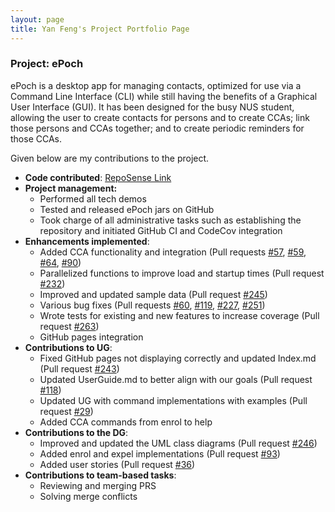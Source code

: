 ```yaml
---
layout: page
title: Yan Feng's Project Portfolio Page
---
```


### Project: ePoch

ePoch is a desktop app for managing contacts, optimized for use via a Command Line Interface (CLI) while still having the benefits of a Graphical User Interface (GUI). It has been designed for the busy NUS student, allowing the user to create contacts for persons and to create CCAs; link those persons and CCAs together; and to create periodic reminders for those CCAs.

Given below are my contributions to the project.

- **Code contributed**: [RepoSense Link](https://nus-cs2103-ay2122s1.github.io/tp-dashboard/?search=justintanyf&sort=groupTitle&sortWithin=title&timeframe=commit&mergegroup=&groupSelect=groupByRepos&breakdown=true&checkedFileTypes=docs~functional-code~test-code~other&since=2021-09-17&tabOpen=true&tabType=zoom&zA=justintanyf&zR=AY2122S1-CS2103-T14-2%2Ftp%5Bmaster%5D&zACS=207.23809523809524&zS=2021-09-17&zFS=justintanyf&zU=2021-11-01&zMG=false&zFTF=commit&zFGS=groupByRepos&zFR=false)
- **Project management:**
  - Performed all tech demos
  - Tested and released ePoch jars on GitHub
  - Took charge of all administrative tasks such as establishing the repository and initiated GitHub CI and CodeCov integration
- **Enhancements implemented**:
  - Added CCA functionality and integration (Pull requests [\#57](https://github.com/AY2122S1-CS2103-T14-2/tp/pull/57), [\#59](https://github.com/AY2122S1-CS2103-T14-2/tp/pull/59), [\#64](https://github.com/AY2122S1-CS2103-T14-2/tp/pull/64), [\#90](https://github.com/AY2122S1-CS2103-T14-2/tp/pull/90))
  - Parallelized functions to improve load and startup times (Pull request [\#232](https://github.com/AY2122S1-CS2103-T14-2/tp/pull/232))
  - Improved and updated sample data (Pull request [\#245](https://github.com/AY2122S1-CS2103-T14-2/tp/pull/245))
  - Various bug fixes (Pull requests [\#60](https://github.com/AY2122S1-CS2103-T14-2/tp/pull/60), [\#119](https://github.com/AY2122S1-CS2103-T14-2/tp/pull/119), [\#227](https://github.com/AY2122S1-CS2103-T14-2/tp/pull/227), [\#251](https://github.com/AY2122S1-CS2103-T14-2/tp/pull/251))
  - Wrote tests for existing and new features to increase coverage (Pull request [\#263](https://github.com/AY2122S1-CS2103-T14-2/tp/pull/263))
  - GitHub pages integration
- **Contributions to UG**:
  - Fixed GitHub pages not displaying correctly and updated Index.md (Pull request [\#243](https://github.com/AY2122S1-CS2103-T14-2/tp/pull/243))
  - Updated UserGuide.md to better align with our goals (Pull request [\#118](https://github.com/AY2122S1-CS2103-T14-2/tp/pull/118))
  - Updated UG with command implementations with examples (Pull request [\#29](https://github.com/AY2122S1-CS2103-T14-2/tp/pull/29))
  - Added CCA commands from enrol to help
- **Contributions to the DG**:
  - Improved and updated the UML class diagrams (Pull request [\#246](https://github.com/AY2122S1-CS2103-T14-2/tp/pull/246))
  - Added enrol and expel implementations (Pull request [\#93](https://github.com/AY2122S1-CS2103-T14-2/tp/pull/93))
  - Added user stories (Pull request [\#36](https://github.com/AY2122S1-CS2103-T14-2/tp/pull/36))
- **Contributions to team-based tasks**:
  * Reviewing and merging PRS
  * Solving merge conflicts
